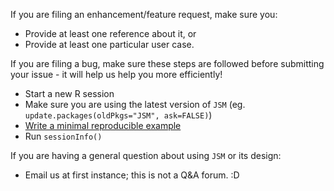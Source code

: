 If you are filing an enhancement/feature request, make sure you:

- Provide at least one reference about it, or
- Provide at least one particular user case.

If you are filing a bug, make sure these steps are followed before submitting your issue - it will help us help you more efficiently!

- Start a new R session
- Make sure you are using the latest version of `JSM` (eg. `update.packages(oldPkgs="JSM", ask=FALSE)`)
- [Write a minimal reproducible example](http://stackoverflow.com/a/5963610)
- Run `sessionInfo()`

If you are having a general question about using `JSM` or its design:

- Email us at first instance; this is not a Q&A forum. :D

